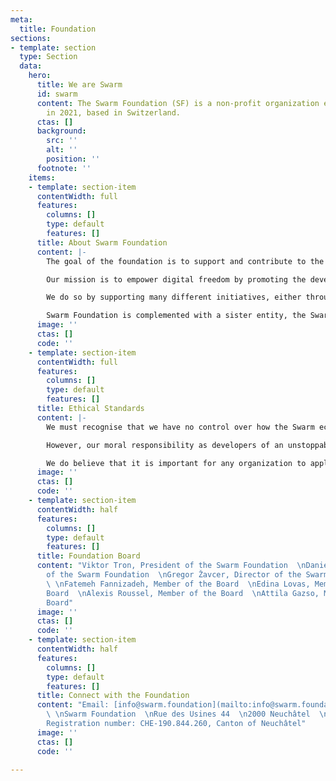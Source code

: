 ```yaml
---
meta:
  title: Foundation
sections:
- template: section
  type: Section
  data:
    hero:
      title: We are Swarm
      id: swarm
      content: The Swarm Foundation (SF) is a non-profit organization established
        in 2021, based in Switzerland.
      ctas: []
      background:
        src: ''
        alt: ''
        position: ''
      footnote: ''
    items:
    - template: section-item
      contentWidth: full
      features:
        columns: []
        type: default
        features: []
      title: About Swarm Foundation
      content: |-
        The goal of the foundation is to support and contribute to the creation of a technology whose code will be open to all and will allow the storage and exchange of computer data in a decentralised manner. To this end, the foundation intends in particular to promote and support a community and a sustainable and independent ecosystem for the development of free open source software (FLOSS), allowing for digital services coordinated by crypto-economic incentives that process, distribute and store data.

        Our mission is to empower digital freedom by promoting the development and maintenance of the Swarm network, the base layer of the emerging fair data economy, and the community surrounding this network.

        We do so by supporting many different initiatives, either through financial grants or other types of support, all of which is assessed on a case-by-case basis.

        Swarm Foundation is complemented with a sister entity, the Swarm Association, to support the Swarm community, educate the public about decentralised technology, its appropriate uses, and to keep the technology neutral.
      image: ''
      ctas: []
      code: ''
    - template: section-item
      contentWidth: full
      features:
        columns: []
        type: default
        features: []
      title: Ethical Standards
      content: |-
        We must recognise that we have no control over how the Swarm ecosystem evolves. As an open project, we can't decide who uses this technology and for what.

        However, our moral responsibility as developers of an unstoppable technology is to do our best to steer the ecosystem in an ethical direction and not repeat the mistakes of the Internet Society. We work on our good character, we empower others, and we lead by example. We can't control the actions of others, and we don't want to; such control is an illusion. We act in a way that is guided by virtue and by values including wisdom, justice, courage and temperance.

        We do believe that it is important for any organization to apply external ethical standards. For this reason, **the Swarm Foundation has additionally subscribed to the principles of the Fair Data Society** ([principles.fairdatasociety.org](https://principles.fairdatasociety.org)). By living and endorsing these ethical guidelines, the Swarm Foundation is taking a leadership role for a goal bigger than oneself – for a fair data society. Given the growing importance of data ethics, we believe other projects will follow and join our efforts.
      image: ''
      ctas: []
      code: ''
    - template: section-item
      contentWidth: half
      features:
        columns: []
        type: default
        features: []
      title: Foundation Board
      content: "Viktor Tron, President of the Swarm Foundation  \nDaniel Nagy, Vice-president
        of the Swarm Foundation  \nGregor Žavcer, Director of the Swarm Foundation
        \ \nFatemeh Fannizadeh, Member of the Board  \nEdina Lovas, Member of the
        Board  \nAlexis Roussel, Member of the Board  \nAttila Gazso, Member of the
        Board"
      image: ''
      ctas: []
      code: ''
    - template: section-item
      contentWidth: half
      features:
        columns: []
        type: default
        features: []
      title: Connect with the Foundation
      content: "Email: [info@swarm.foundation](mailto:info@swarm.foundation)\n\nAddress:
        \ \nSwarm Foundation  \nRue des Usines 44  \n2000 Neuchâtel  \nSwitzerland\n\nUID
        Registration number: CHE-190.844.260, Canton of Neuchâtel"
      image: ''
      ctas: []
      code: ''

---
```

